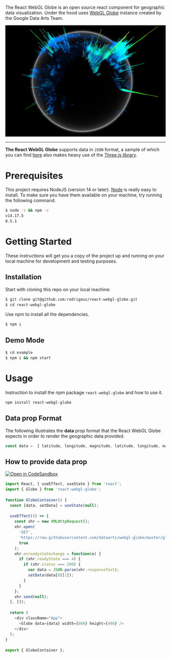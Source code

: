 The React WebGL Globe is an open source react component for geographic data visualization. Under the hood uses [WebGL Globe](https://experiments.withgoogle.com/chrome/globe) instance created by the Google Data Arts Team.

![](https://raw.githubusercontent.com/rodrigouz/react-webgl-globe/master/globe.png)

---

**The React WebGL Globe** supports data in `JSON` format, a sample of which you can find [here](https://github.com/dataarts/webgl-globe/blob/master/globe/population909500.json) also makes heavy use of the [Three.js library](https://github.com/mrdoob/three.js/).

# Prerequisites

This project requires NodeJS (version 14 or later).
[Node](http://nodejs.org/) is really easy to install.
To make sure you have them available on your machine,
try running the following command.

```sh
$ node -v && npm -v
v14.17.5
8.5.1
```

# Getting Started

These instructions will get you a copy of the project up and running on your local machine for development and testing purposes.

## Installation

Start with cloning this repo on your local machine:

```sh
$ git clone git@github.com:rodrigouz/react-webgl-globe.git
$ cd react-webgl-globe
```

Use npm to install all the dependencies.

```sh
$ npm i
```

## Demo Mode

```sh
$ cd example
$ npm i && npm start
```

# Usage

Instruction to install the npm package `react-webgl-globe` and how to use it.

```sh
npm install react-webgl-globe

```

## Data prop Format

The following illustrates the **data** prop format that the React WebGL Globe expects in order to render the geographic data provided.

```javascript
const data =  [ latitude, longitude, magnitude, latitude, longitude, magnitude, ... ];
```

## How to provide data prop

[![Open in CodeSandbox](https://img.shields.io/badge/Open%20in-CodeSandbox-blue?style=flat-square&logo=codesandbox)](https://codesandbox.io/s/react-webgl-globe-t90xf9)

```javascript
import React, { useEffect, useState } from 'react';
import { Globe } from 'react-webgl-globe';

function GlobeContainer() {
  const [data, setData] = useState(null);

  useEffect(() => {
    const xhr = new XMLHttpRequest();
    xhr.open(
      'GET',
      'https://raw.githubusercontent.com/dataarts/webgl-globe/master/globe/population909500.json',
      true
    );
    xhr.onreadystatechange = function(e) {
      if (xhr.readyState === 4) {
        if (xhr.status === 200) {
          var data = JSON.parse(xhr.responseText);
          setData(data[0][1]);
        }
      }
    };
    xhr.send(null);
  }, []);

  return (
    <div className="App">
      <Globe data={data} width={800} height={480} />
    </div>
  );
}

export { GlobeContainer };
```
